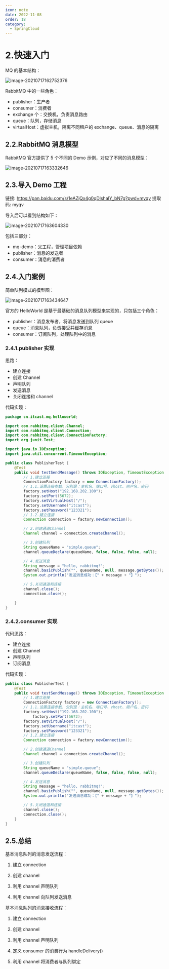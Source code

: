 ```yaml
---
icon: note
date: 2022-11-08
order: 18
category:
  - SpringCloud
---
```


# 2.快速入门

MQ 的基本结构：

![image-20210717162752376](https://gcore.jsdelivr.net/gh/SurplusFate/guide_img@main/img/image-20210717162752376.png)

RabbitMQ 中的一些角色：

- publisher：生产者
- consumer：消费者
- exchange 个：交换机，负责消息路由
- queue：队列，存储消息
- virtualHost：虚拟主机，隔离不同租户的 exchange、queue、消息的隔离

## 2.2.RabbitMQ 消息模型

RabbitMQ 官方提供了 5 个不同的 Demo 示例，对应了不同的消息模型：

![image-20210717163332646](https://gcore.jsdelivr.net/gh/SurplusFate/guide_img@main/img/image-20210717163332646.png)

## 2.3.导入 Demo 工程

链接: <https://pan.baidu.com/s/1eAZjQx4g0qDlshalY_bN7g?pwd=myqv> 提取码: myqv

导入后可以看到结构如下：

![image-20210717163604330](https://gcore.jsdelivr.net/gh/SurplusFate/guide_img@main/img/image-20210717163604330.png)

包括三部分：

- mq-demo：父工程，管理项目依赖
- publisher：消息的发送者
- consumer：消息的消费者

## 2.4.入门案例

简单队列模式的模型图：

![image-20210717163434647](https://gcore.jsdelivr.net/gh/SurplusFate/guide_img@main/img/image-20210717163434647.png)

官方的 HelloWorld 是基于最基础的消息队列模型来实现的，只包括三个角色：

- publisher：消息发布者，将消息发送到队列 queue
- queue：消息队列，负责接受并缓存消息
- consumer：订阅队列，处理队列中的消息

### 2.4.1.publisher 实现

思路：

- 建立连接
- 创建 Channel
- 声明队列
- 发送消息
- 关闭连接和 channel

代码实现：

```java
package cn.itcast.mq.helloworld;

import com.rabbitmq.client.Channel;
import com.rabbitmq.client.Connection;
import com.rabbitmq.client.ConnectionFactory;
import org.junit.Test;

import java.io.IOException;
import java.util.concurrent.TimeoutException;

public class PublisherTest {
    @Test
    public void testSendMessage() throws IOException, TimeoutException {
        // 1.建立连接
        ConnectionFactory factory = new ConnectionFactory();
        // 1.1.设置连接参数，分别是：主机名、端口号、vhost、用户名、密码
        factory.setHost("192.168.202.100");
        factory.setPort(5672);
        factory.setVirtualHost("/");
        factory.setUsername("itcast");
        factory.setPassword("123321");
        // 1.2.建立连接
        Connection connection = factory.newConnection();

        // 2.创建通道Channel
        Channel channel = connection.createChannel();

        // 3.创建队列
        String queueName = "simple.queue";
        channel.queueDeclare(queueName, false, false, false, null);

        // 4.发送消息
        String message = "hello, rabbitmq!";
        channel.basicPublish("", queueName, null, message.getBytes());
        System.out.println("发送消息成功：【" + message + "】");

        // 5.关闭通道和连接
        channel.close();
        connection.close();

    }
}
```

### 2.4.2.consumer 实现

代码思路：

- 建立连接
- 创建 Channel
- 声明队列
- 订阅消息

代码实现：

```java
public class PublisherTest {
    @Test
    public void testSendMessage() throws IOException, TimeoutException {
        // 1.建立连接
        ConnectionFactory factory = new ConnectionFactory();
        // 1.1.设置连接参数，分别是：主机名、端口号、vhost、用户名、密码
        factory.setHost("192.168.202.100");
            factory.setPort(5672);
        factory.setVirtualHost("/");
        factory.setUsername("itcast");
        factory.setPassword("123321");
        // 1.2.建立连接
        Connection connection = factory.newConnection();

        // 2.创建通道Channel
        Channel channel = connection.createChannel();

        // 3.创建队列
        String queueName = "simple.queue";
        channel.queueDeclare(queueName, false, false, false, null);

        // 4.发送消息
        String message = "hello, rabbitmq!";
        channel.basicPublish("", queueName, null, message.getBytes());
        System.out.println("发送消息成功：【" + message + "】");

        // 5.关闭通道和连接
        channel.close();
        connection.close();
    }
}
```

## 2.5.总结

基本消息队列的消息发送流程：

1. 建立 connection

2. 创建 channel

3. 利用 channel 声明队列

4. 利用 channel 向队列发送消息

基本消息队列的消息接收流程：

1. 建立 connection

2. 创建 channel

3. 利用 channel 声明队列

4. 定义 consumer 的消费行为 handleDelivery()

5. 利用 channel 将消费者与队列绑定
